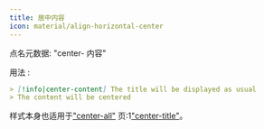 ```yaml
---
title: 居中内容
icon: material/align-horizontal-center
---
```


点名元数据: "center- 内容"

用法 :

```md
> [!info|center-content] The title will be displayed as usual
> The content will be centered
```

样式本身也适用于["center-all"](../combined-styling/page-13.md)
页:1["center-title"](../title-styling/page-13.md)。

